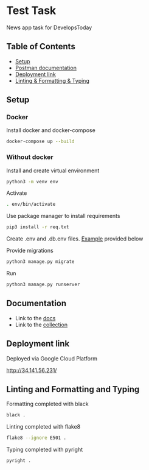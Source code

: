 # Test Task

News app task for DevelopsToday

## Table of Contents

* [Setup](#setup)
* [Postman documentation](#documentation)
* [Deployment link](#deployment-link)
* [Linting & Formatting & Typing](#linting-and-formatting-and-typing)

## Setup

### Docker

Install docker and docker-compose
```bash
docker-compose up --build
```

### Without docker

Install and create virtual environment

```bash
python3 -m venv env
```

Activate

```bash
. env/bin/activate
```

Use package manager to install requirements

```bash
pip3 install -r req.txt
```

Create .env and .db.env files.
[Example](.env.example) provided below

Provide migrations

```bash
python3 manage.py migrate
```

Run
```bash
python3 manage.py runserver
```

## Documentation

* Link to the [docs](https://documenter.getpostman.com/view/17936403/UVeGrRag)
* Link to the [collection](https://www.postman.com/collections/a688631a8e9f4c5650de)

## Deployment link
Deployed via Google Cloud Platform

http://34.141.56.231/

## Linting and Formatting and Typing

Formatting completed with black
```bash
black .
```

Linting completed with flake8
```bash
flake8 --ignore E501 .
```

Typing completed with pyright
```bash
pyright .
```

